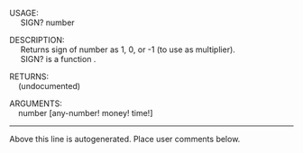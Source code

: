 USAGE:  
&nbsp;&nbsp;&nbsp;&nbsp;&nbsp;SIGN?&nbsp;number&nbsp;  
  
DESCRIPTION:  
&nbsp;&nbsp;&nbsp;&nbsp;&nbsp;Returns&nbsp;sign&nbsp;of&nbsp;number&nbsp;as&nbsp;1,&nbsp;0,&nbsp;or&nbsp;-1&nbsp;(to&nbsp;use&nbsp;as&nbsp;multiplier).  
&nbsp;&nbsp;&nbsp;&nbsp;&nbsp;SIGN?&nbsp;is&nbsp;a&nbsp;function&nbsp;.  
  
RETURNS:  
&nbsp;&nbsp;&nbsp;&nbsp;(undocumented)  
  
ARGUMENTS:  
&nbsp;&nbsp;&nbsp;&nbsp;number&nbsp;[any-number!&nbsp;money!&nbsp;time!]  
___
Above this line is autogenerated. Place user comments below.